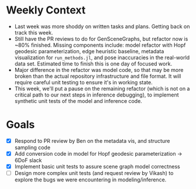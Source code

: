 # Weekly Context

* Last week was more shoddy on written tasks and plans. Getting back on track
  this week.
* Still have the PR reviews to do for GenSceneGraphs, but refactor now is ~80%
  finished. Missing components include: model refactor with Hopf geodesic
  parameterization, edge heuristic baseline, metadata visualization for
  `run_methods.jl`, and pose inaccuracies in the real-world data set. Estimated
  time to finish this is one day of focused work.
* Major difference in the refactor was model code, so that may be more broken
  than the actual repository infrastructure and file format. It will require
  careful unit testing to ensure it's in working state.
* This week, we'll put a pause on the remaining refactor (which is not on a
  critical path to our next steps in inference debugging), to implement
  synthetic unit tests of the model and inference code.


# Goals

* [X] Respond to PR review by Ben on the metadata vis, and structure sampling code
* [X] Add conversion code in model for Hopf geodesic parameterization -> 6DoF slack
* [X] Implement basic unit tests to assure scene graph model correctness
* [ ] Design more complex unit tests (and request review by Vikash) to explore
      the bugs we were encountering in modeling/inference.
